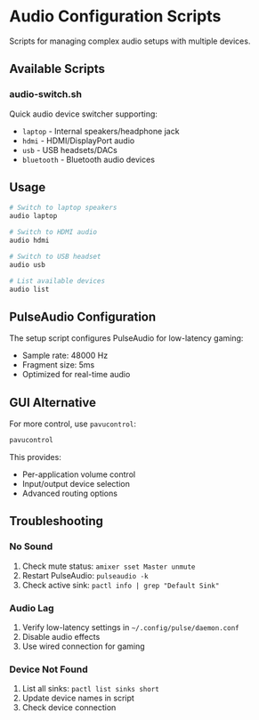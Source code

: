 # Audio Configuration Scripts

Scripts for managing complex audio setups with multiple devices.

## Available Scripts

### audio-switch.sh
Quick audio device switcher supporting:
- `laptop` - Internal speakers/headphone jack
- `hdmi` - HDMI/DisplayPort audio
- `usb` - USB headsets/DACs
- `bluetooth` - Bluetooth audio devices

## Usage

```bash
# Switch to laptop speakers
audio laptop

# Switch to HDMI audio
audio hdmi

# Switch to USB headset
audio usb

# List available devices
audio list
```

## PulseAudio Configuration

The setup script configures PulseAudio for low-latency gaming:
- Sample rate: 48000 Hz
- Fragment size: 5ms
- Optimized for real-time audio

## GUI Alternative

For more control, use `pavucontrol`:
```bash
pavucontrol
```

This provides:
- Per-application volume control
- Input/output device selection
- Advanced routing options

## Troubleshooting

### No Sound
1. Check mute status: `amixer sset Master unmute`
2. Restart PulseAudio: `pulseaudio -k`
3. Check active sink: `pactl info | grep "Default Sink"`

### Audio Lag
1. Verify low-latency settings in `~/.config/pulse/daemon.conf`
2. Disable audio effects
3. Use wired connection for gaming

### Device Not Found
1. List all sinks: `pactl list sinks short`
2. Update device names in script
3. Check device connection